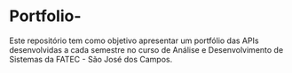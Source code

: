 # Portfolio-
Este repositório tem como objetivo apresentar um portfólio das APIs desenvolvidas a cada semestre no curso de Análise e Desenvolvimento de Sistemas da FATEC - São José dos Campos.
